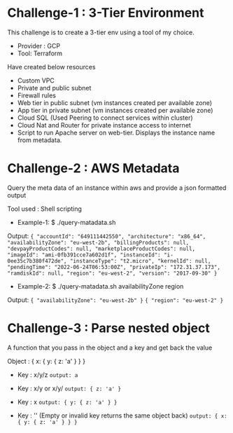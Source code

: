 # Challenge-1 : 3-Tier Environment

This challenge is to create a 3-tier env using a tool of my choice.

- Provider : GCP
- Tool: Terraform

Have created below resources

- Custom VPC
- Private and public subnet
- Firewall rules
- Web tier in public subnet (vm instances created per available zone)
- App tier in private subnet (vm instances created per available zone)
- Cloud SQL (Used Peering to connect services within cluster)
- Cloud Nat and Router for private instance access to internet
- Script to run Apache server on web-tier. Displays the instance name from metadata.

# Challenge-2 : AWS Metadata

Query the meta data of an instance within aws and provide a json formatted output

Tool used : Shell scripting

- Example-1:
  $ ./query-matadata.sh

Output:
`{ "accountId": "649111442550", "architecture": "x86_64", "availabilityZone": "eu-west-2b", "billingProducts": null, "devpayProductCodes": null, "marketplaceProductCodes": null, "imageId": "ami-0fb391cce7a602d1f", "instanceId": "i-0ee35c7b380f472de", "instanceType": "t2.micro", "kernelId": null, "pendingTime": "2022-06-24T06:53:00Z", "privateIp": "172.31.37.173", "ramdiskId": null, "region": "eu-west-2", "version": "2017-09-30" }`

- Example-2:
  $ ./query-matadata.sh availabilityZone region

Output:
`{ "availabilityZone": "eu-west-2b" }`
`{ "region": "eu-west-2" }`

# Challenge-3 : Parse nested object

A function that you pass in the object and a key and get back the value

Object : { x: { y: { z: 'a' } } }

- Key : x/y/z
  `output: a`

- Key : x/y or x/y/
  `output: { z: 'a' }`

- Key : x
  `output: { y: { z: 'a' } }`

- Key : '' (Empty or invalid key returns the same object back)
  `output: { x: { y: { z: 'a' } } }`
